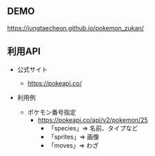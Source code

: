## DEMO
https://jungtaecheon.github.io/pokemon_zukan/

## 利用API

- 公式サイト
  - https://pokeapi.co/

- 利用例
  - ポケモン番号指定
    - https://pokeapi.co/api/v2/pokemon/25
      - 「species」⇒ 名前、タイプなど
      - 「sprites」⇒ 画像
      - 「moves」⇒ わざ
